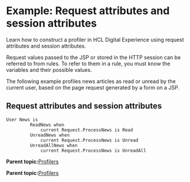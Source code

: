 # Example: Request attributes and session attributes

Learn how to construct a profiler in HCL Digital Experience using request attributes and session attributes.

Request values passed to the JSP or stored in the HTTP session can be referred to from rules. To refer to them in a rule, you must know the variables and their possible values.

The following example profiles news articles as read or unread by the current user, based on the page request generated by a form on a JSP.

## Request attributes and session attributes

```
User News is
  	     ReadNews when
  	         current Request.ProcessNews is Read
  	     UnreadNews when
  	         current Request.ProcessNews is Unread
  	     UnreadAllNews when
  	         current Request.ProcessNews is UnreadAll 
```

**Parent topic:**[Profilers](../pzn/pzn_profilers.md)

**Parent topic:**[Profilers](../pzn/pzn_profilers.md)

